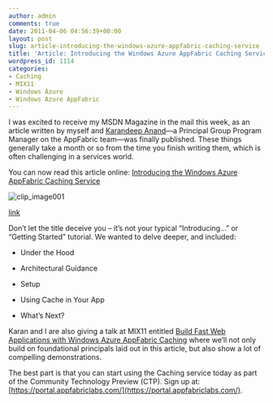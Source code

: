 ```yaml
---
author: admin
comments: true
date: 2011-04-06 04:56:39+00:00
layout: post
slug: article-introducing-the-windows-azure-appfabric-caching-service
title: 'Article: Introducing the Windows Azure AppFabric Caching Service'
wordpress_id: 1114
categories:
- Caching
- MIX11
- Windows Azure
- Windows Azure AppFabric
---
```


I was excited to receive my MSDN Magazine in the mail this week, as an article written by myself and [Karandeep Anand](http://www.linkedin.com/in/karandeep)—a Principal Group Program Manager on the AppFabric team—was finally published. These things generally take a month or so from the time you finish writing them, which is often challenging in a services world.

 

You can now read this article online: [Introducing the Windows Azure AppFabric Caching Service](http://msdn.microsoft.com/en-us/magazine/gg983488.aspx)

 

![clip_image001](https://wadewegner.blob.core.windows.net/wordpress/2011/04/clip_image001.jpg)

[link](http://msdn.microsoft.com/en-us/magazine/gg983488.aspx)

 

Don’t let the title deceive you – it’s not your typical “Introducing…” or “Getting Started” tutorial. We wanted to delve deeper, and included:

 

  
  * Under the Hood
   
  * Architectural Guidance
   
  * Setup
   
  * Using Cache in Your App
   
  * What’s Next?
 

Karan and I are also giving a talk at MIX11 entitled [Build Fast Web Applications with Windows Azure AppFabric Caching](http://channel9.msdn.com/events/MIX/MIX11/SVC01) where we’ll not only build on foundational principals laid out in this article, but also show a lot of compelling demonstrations.

 

The best part is that you can start using the Caching service today as part of the Community Technology Preview (CTP). Sign up at: [https://portal.appfabriclabs.com/](https://portal.appfabriclabs.com/).
